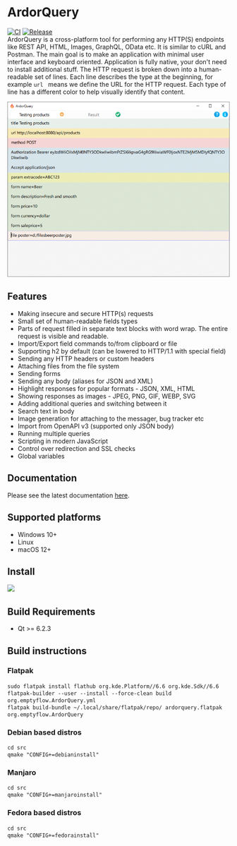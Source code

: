 # ArdorQuery
[![CI](https://github.com/trueromanus/ArdorQuery/actions/workflows/ci.yml/badge.svg)](https://github.com/trueromanus/ArdorQuery/actions/workflows/ci.yml)
[![Release](https://github.com/trueromanus/ArdorQuery/actions/workflows/BuildOnMac.yml/badge.svg)](https://github.com/trueromanus/ArdorQuery/actions/workflows/BuildOnMac.yml)  
ArdorQuery is a cross-platform tool for performing any HTTP(S) endpoints like REST API, HTML, Images, GraphQL, OData etc. It is similar to cURL and Postman. 
The main goal is to make an application with minimal user interface and keyboard oriented. Application is fully native, your don't need to install additional stuff. 
The HTTP request is broken down into a human-readable set of lines. Each line describes the type at the beginning, for example `url ` means we define the URL for the HTTP request.
Each type of line has a different color to help visually identify that content.
  
![Screenshoot](https://github.com/trueromanus/ArdorQuery/raw/main/src/screenshoot.png)
## Features
* Making insecure and secure HTTP(s) requests
* Small set of human-readable fields types
* Parts of request filled in separate text blocks with word wrap. The entire request is visible and readable.
* Import/Export field commands to/from clipboard or file
* Supporting h2 by default (can be lowered to HTTP/1.1 with special field)
* Sending any HTTP headers or custom headers
* Attaching files from the file system
* Sending forms
* Sending any body (aliases for JSON and XML)
* Highlight responses for popular formats - JSON, XML, HTML
* Showing responses as images - JPEG, PNG, GIF, WEBP, SVG
* Adding additional queries and switching between it
* Search text in body
* Image generation for attaching to the messager, bug tracker etc
* Import from OpenAPI v3 (supported only JSON body)
* Running multiple queries
* Scripting in modern JavaScript
* Control over redirection and SSL checks
* Global variables

## Documentation

Please see the latest documentation [here](https://trueromanus.github.io/ArdorQuery/).

## Supported platforms
* Windows 10+
* Linux
* macOS 12+

## Install
[<img src="https://dl.flathub.org/assets/badges/flathub-badge-en.png">](https://flathub.org/apps/org.emptyflow.ArdorQuery)

## Build Requirements
* Qt >= 6.2.3
## Build instructions
### Flatpak
```shell
sudo flatpak install flathub org.kde.Platform//6.6 org.kde.Sdk//6.6
flatpak-builder --user --install --force-clean build org.emptyflow.ArdorQuery.yml
flatpak build-bundle ~/.local/share/flatpak/repo/ ardorquery.flatpak org.emptyflow.ArdorQuery
```
### Debian based distros
```shell
cd src
qmake "CONFIG+=debianinstall"
```
### Manjaro
```shell
cd src
qmake "CONFIG+=manjaroinstall"
```
### Fedora based distros
```shell
cd src
qmake "CONFIG+=fedorainstall"
```
